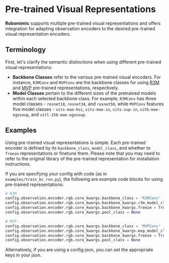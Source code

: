 # Pre-trained Visual Representations

**Robomimic** supports multiple pre-trained visual representations and offers integration for adapting observation encoders to the desired pre-trained visual representation encoders.

## Terminology

First, let's clarify the semantic distinctions when using different pre-trained visual representations:

- **Backbone Classes** refer to the various pre-trained visual encoders. For instance, `R3MConv` and `MVPConv` are the backbone classes for using [R3M](https://arxiv.org/abs/2203.12601) and [MVP](https://arxiv.org/abs/2203.06173) pre-trained representations, respectively.
- **Model Classes** pertain to the different sizes of the pretrained models within each selected backbone class. For example, `R3MConv` has three model classes - `resnet18`, `resnet34`, and `resnet50`, while `MVPConv` features five model classes - `vits-mae-hoi`, `vits-mae-in`, `vits-sup-in`, `vitb-mae-egosoup`, and `vitl-256-mae-egosoup`.

## Examples

Using pre-trained visual representations is simple. Each pre-trained encoder is defined by its `backbone_class`, `model_class`, and whether to `freeze` representations or finetune them. Please note that you may need to refer to the original library of the pre-trained representation for installation instructions.

If you are specifying your config with code (as in `examples/train_bc_rnn.py`), the following are example code blocks for using pre-trained representations:

```python
# R3M
config.observation.encoder.rgb.core_kwargs.backbone_class = 'R3MConv'                         # R3M backbone for image observations (unused if no image observations)
config.observation.encoder.rgb.core_kwargs.backbone_kwargs.r3m_model_class = 'resnet18'       # R3M model class (resnet18, resnet34, resnet50)
config.observation.encoder.rgb.core_kwargs.backbone_kwargs.freeze = True                      # whether to freeze network during training or allow finetuning
config.observation.encoder.rgb.core_kwargs.pool_class = None                                  # no pooling class for pretraining model

# MVP
config.observation.encoder.rgb.core_kwargs.backbone_class = 'MVPConv'                                   # MVP backbone for image observations (unused if no image observations)
config.observation.encoder.rgb.core_kwargs.backbone_kwargs.mvp_model_class = 'vitb-mae-egosoup'         # MVP model class (vits-mae-hoi, vits-mae-in, vits-sup-in, vitb-mae-egosoup, vitl-256-mae-egosoup)
config.observation.encoder.rgb.core_kwargs.backbone_kwargs.freeze = True                      # whether to freeze network during training or allow finetuning
config.observation.encoder.rgb.core_kwargs.pool_class = None                                            # no pooling class for pretraining model
```

Alternatively, if you are using a config json, you can set the appropriate keys in your json.
